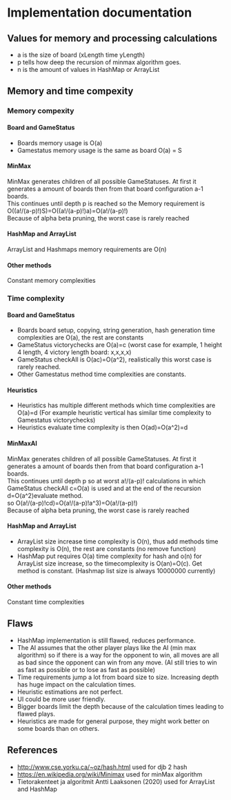 # Implementation documentation
## Values for memory and processing calculations
- a is the size of board (xLength time yLength)
- p tells how deep the recursion of minmax algorithm goes.
- n is the amount of values in HashMap or ArrayList
## Memory and time compexity
### Memory compexity

#### Board and GameStatus
- Boards memory usage is O(a)
- Gamestatus memory usage is the same as board O(a) = S
#### MinMax
MinMax generates children of all possible GameStatuses. At first it generates a amount of boards then from that board configuration a-1 boards.<br> 
This continues until depth p is reached so the Memory requirement is O((a!/(a-p)!)S)=O((a!/(a-p)!)a)=O(a!/(a-p)!)<br>
Because of alpha beta pruning, the worst case is rarely reached
#### HashMap and ArrayList
ArrayList and Hashmaps memory requirements are O(n)
#### Other methods
Constant memory complexities
### Time complexity
#### Board and GameStatus
- Boards board setup, copying, string generation, hash generation time complexities are O(a), the rest are constants
- GameStatus victorychecks are O(a)=c (worst case for example, 1 height 4 length, 4 victory length board: x,x,x,x)
- GameStatus checkAll is O(ac)=O(a^2), realistically this worst case is rarely reached. 
- Other Gamestatus method time complexities are constants.
#### Heuristics
- Heuristics has multiple different methods which time complexities are O(a)=d (For example heuristic vertical has similar time complexity to Gamestatus victorychecks)
- Heuristics evaluate time complexity is then O(ad)=O(a^2)=d
#### MinMaxAI
MinMax generates children of all possible GameStatuses. At first it generates a amount of boards then from that board configuration a-1 boards.<br> 
This continues until depth p so at worst a!/(a-p)! calculations in which GameStatus checkAll c=O(a) is used and at the end of the recursion d=O(a^2)evaluate method. <br>
so O(a!/(a-p)!cd)=O(a!/(a-p)!a^3)=O(a!/(a-p)!)
<br>
Because of alpha beta pruning, the worst case is rarely reached
#### HashMap and ArrayList
- ArrayList size increase time complexity is O(n), thus add methods time complexity is O(n), the rest are constants (no remove function)
- HashMap put requires O(a) time complexity for hash and o(n) for ArrayList size increase, so the timecomplexity is O(an)=O(c). Get method is constant. (Hashmap list size is always 10000000 currently)
#### Other methods
Constant time complexities
## Flaws 
- HashMap implementation is still flawed, reduces performance.
- The AI assumes that the other player plays like the AI (min max algorithm) so if there is a way for the opponent to win, all moves are all as bad since the opponent can win from any move. (AI still tries to win as fast as possible or to lose as fast as possible)
- Time requirements jump a lot from board size to size. Increasing depth has huge impact on the calculation times.
- Heuristic estimations are not perfect.
- UI could be more user friendly.
- Bigger boards limit the depth because of the calculation times leading to flawed plays.
- Heuristics are made for general purpose, they might work better on some boards than on others.
## References
- http://www.cse.yorku.ca/~oz/hash.html used for djb 2 hash
- https://en.wikipedia.org/wiki/Minimax used for minMax algorithm
- Tietorakenteet ja algoritmit Antti Laaksonen (2020) used for ArrayList and HashMap
